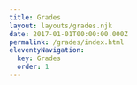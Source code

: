 ```yaml
---
title: Grades
layout: layouts/grades.njk
date: 2017-01-01T00:00:00.000Z
permalink: /grades/index.html
eleventyNavigation:
  key: Grades
  order: 1
---
```


